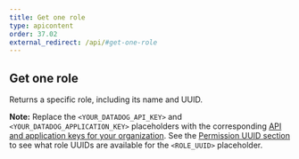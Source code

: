 ```yaml
---
title: Get one role
type: apicontent
order: 37.02
external_redirect: /api/#get-one-role
---
```


## Get one role

Returns a specific role, including its name and UUID.

**Note:** Replace the `<YOUR_DATADOG_API_KEY>` and `<YOUR_DATADOG_APPLICATION_KEY>` placeholders with the corresponding [API and application keys for your organization][1]. See the [Permission UUID section](#permission-uuids) to see what role UUIDs are available for the `<ROLE_UUID>` placeholder.

[1]: https://app.datadoghq.com/account/settings#api
